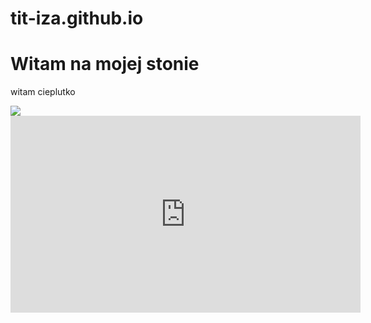 # tit-iza.github.io
<html>
  <head>
    <meta charest="utf-8" />
    <title>tit-iza.github.io</title>
  </head>
  <body>
    <h1>Witam na mojej stonie</h1>
    <p> witam cieplutko</p>
    <img src="https://upload.wikimedia.org/wikipedia/en/thumb/6/63/Feels_good_man.jpg/200px-Feels_good_man.jpg" />
   <section class="section">
    <iframe width="560" height="315" src="https://www.youtube.com/watch?v=fregObNcHC8" frameborder="0" allow="accelerometer; autoplay; encrypted-media; gyroscope; picture-in-picture" allowfullscreen></iframe>
     </section>
 </body>
</html>
